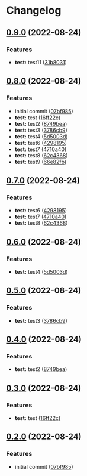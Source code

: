 # Changelog

## [0.9.0](https://github.com/ChipWolf/test-matrix/compare/a-c-v0.8.0...a-c-v0.9.0) (2022-08-24)


### Features

* **test:** test11 ([31b8031](https://github.com/ChipWolf/test-matrix/commit/31b80312fbaa78a9bb7c1a1bafa2c3514df6302a))

## [0.8.0](https://github.com/ChipWolf/test-matrix/compare/a-c-v0.7.0...a-c-v0.8.0) (2022-08-24)


### Features

* initial commit ([07bf985](https://github.com/ChipWolf/test-matrix/commit/07bf9855de11744fbe3a38954c9b36f40614ff14))
* **test:** test ([16ff22c](https://github.com/ChipWolf/test-matrix/commit/16ff22c3dac92e893d54960023487844aa931654))
* **test:** test2 ([8749bea](https://github.com/ChipWolf/test-matrix/commit/8749bea363b3812a944863d434ec68e51ed6a34a))
* **test:** test3 ([3786cb9](https://github.com/ChipWolf/test-matrix/commit/3786cb94a075f600e4f560fcc311e225fdc71bde))
* **test:** test4 ([5d5003d](https://github.com/ChipWolf/test-matrix/commit/5d5003db25560f26cdb0ce9f696b918f650b64cb))
* **test:** test6 ([4298195](https://github.com/ChipWolf/test-matrix/commit/4298195dc0cd27bdc993a8d3709f52839f8ecba1))
* **test:** test7 ([4710a40](https://github.com/ChipWolf/test-matrix/commit/4710a40adbbf22780b41d73aa9701dd9cfe62df3))
* **test:** test8 ([62c4368](https://github.com/ChipWolf/test-matrix/commit/62c43688fb7b548f8081534bdaa2c80221803858))
* **test:** test9 ([66e82fb](https://github.com/ChipWolf/test-matrix/commit/66e82fbfc7e98328e434fa738601730e6a1dc511))

## [0.7.0](https://github.com/ChipWolf/test-matrix/compare/a-c-v0.6.0...a-c-v0.7.0) (2022-08-24)


### Features

* **test:** test6 ([4298195](https://github.com/ChipWolf/test-matrix/commit/4298195dc0cd27bdc993a8d3709f52839f8ecba1))
* **test:** test7 ([4710a40](https://github.com/ChipWolf/test-matrix/commit/4710a40adbbf22780b41d73aa9701dd9cfe62df3))
* **test:** test8 ([62c4368](https://github.com/ChipWolf/test-matrix/commit/62c43688fb7b548f8081534bdaa2c80221803858))

## [0.6.0](https://github.com/ChipWolf/test-matrix/compare/a-c-v0.5.0...a-c-v0.6.0) (2022-08-24)


### Features

* **test:** test4 ([5d5003d](https://github.com/ChipWolf/test-matrix/commit/5d5003db25560f26cdb0ce9f696b918f650b64cb))

## [0.5.0](https://github.com/ChipWolf/test-matrix/compare/a-c-v0.4.0...a-c-v0.5.0) (2022-08-24)


### Features

* **test:** test3 ([3786cb9](https://github.com/ChipWolf/test-matrix/commit/3786cb94a075f600e4f560fcc311e225fdc71bde))

## [0.4.0](https://github.com/ChipWolf/test-matrix/compare/a-c-v0.3.0...a-c-v0.4.0) (2022-08-24)


### Features

* **test:** test2 ([8749bea](https://github.com/ChipWolf/test-matrix/commit/8749bea363b3812a944863d434ec68e51ed6a34a))

## [0.3.0](https://github.com/ChipWolf/test-matrix/compare/a-c-v0.2.0...a-c-v0.3.0) (2022-08-24)


### Features

* **test:** test ([16ff22c](https://github.com/ChipWolf/test-matrix/commit/16ff22c3dac92e893d54960023487844aa931654))

## [0.2.0](https://github.com/ChipWolf/test-matrix/compare/a-c-v0.1.0...a-c-v0.2.0) (2022-08-24)


### Features

* initial commit ([07bf985](https://github.com/ChipWolf/test-matrix/commit/07bf9855de11744fbe3a38954c9b36f40614ff14))
